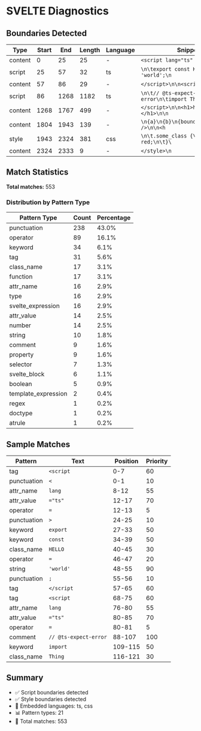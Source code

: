 # SVELTE Diagnostics

## Boundaries Detected

| Type    | Start | End  | Length | Language | Snippet                                    |
| ------- | ----- | ---- | ------ | -------- | ------------------------------------------ |
| content | 0     | 25   | 25     | -        | `<script lang="ts" module>`                |
| script  | 25    | 57   | 32     | ts       | `\n\texport const HELLO = 'world';\n`      |
| content | 57    | 86   | 29     | -        | `</script>\n\n<script lang="ts">`          |
| script  | 86    | 1268 | 1182   | ts       | `\n\t// @ts-expect-error\n\timport Thing ` |
| content | 1268  | 1767 | 499    | -        | `</script>\n\n<h1>hello {HELLO}!</h1>\n\n` |
| content | 1804  | 1943 | 139    | -        | `\n{a}\n{b}\n{bound}\n{D}\n\n<br />\n\n<h` |
| style   | 1943  | 2324 | 381    | css      | `\n\t.some_class {\n\t\tcolor: red;\n\t}\` |
| content | 2324  | 2333 | 9      | -        | `</style>\n`                               |

## Match Statistics

**Total matches:** 553

### Distribution by Pattern Type

| Pattern Type        | Count | Percentage |
| ------------------- | ----- | ---------- |
| punctuation         | 238   | 43.0%      |
| operator            | 89    | 16.1%      |
| keyword             | 34    | 6.1%       |
| tag                 | 31    | 5.6%       |
| class_name          | 17    | 3.1%       |
| function            | 17    | 3.1%       |
| attr_name           | 16    | 2.9%       |
| type                | 16    | 2.9%       |
| svelte_expression   | 16    | 2.9%       |
| attr_value          | 14    | 2.5%       |
| number              | 14    | 2.5%       |
| string              | 10    | 1.8%       |
| comment             | 9     | 1.6%       |
| property            | 9     | 1.6%       |
| selector            | 7     | 1.3%       |
| svelte_block        | 6     | 1.1%       |
| boolean             | 5     | 0.9%       |
| template_expression | 2     | 0.4%       |
| regex               | 1     | 0.2%       |
| doctype             | 1     | 0.2%       |
| atrule              | 1     | 0.2%       |

## Sample Matches

| Pattern     | Text                  | Position | Priority |
| ----------- | --------------------- | -------- | -------- |
| tag         | `<script`             | 0-7      | 60       |
| punctuation | `<`                   | 0-1      | 10       |
| attr_name   | `lang`                | 8-12     | 55       |
| attr_value  | `="ts"`               | 12-17    | 70       |
| operator    | `=`                   | 12-13    | 5        |
| punctuation | `>`                   | 24-25    | 10       |
| keyword     | `export`              | 27-33    | 50       |
| keyword     | `const`               | 34-39    | 50       |
| class_name  | `HELLO`               | 40-45    | 30       |
| operator    | `=`                   | 46-47    | 20       |
| string      | `'world'`             | 48-55    | 90       |
| punctuation | `;`                   | 55-56    | 10       |
| tag         | `</script`            | 57-65    | 60       |
| tag         | `<script`             | 68-75    | 60       |
| attr_name   | `lang`                | 76-80    | 55       |
| attr_value  | `="ts"`               | 80-85    | 70       |
| operator    | `=`                   | 80-81    | 5        |
| comment     | `// @ts-expect-error` | 88-107   | 100      |
| keyword     | `import`              | 109-115  | 50       |
| class_name  | `Thing`               | 116-121  | 30       |

## Summary

- ✅ Script boundaries detected
- ✅ Style boundaries detected
- 🔧 Embedded languages: ts, css
- 📊 Pattern types: 21
- 🎯 Total matches: 553
